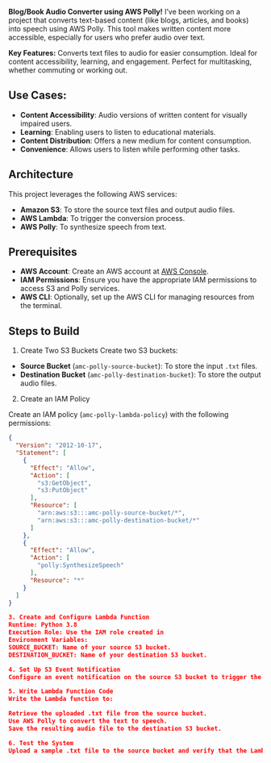 **Blog/Book Audio Converter using AWS Polly!**
I’ve been working on a project that converts text-based content (like blogs, articles, and books) into speech using AWS Polly. This tool makes written content more accessible, especially for users who prefer audio over text.

**Key Features:**
Converts text files to audio for easier consumption.
Ideal for content accessibility, learning, and engagement.
Perfect for multitasking, whether commuting or working out.

## Use Cases:
- **Content Accessibility**: Audio versions of written content for visually impaired users.
- **Learning**: Enabling users to listen to educational materials.
- **Content Distribution**: Offers a new medium for content consumption.
- **Convenience**: Allows users to listen while performing other tasks.

## Architecture

This project leverages the following AWS services:
- **Amazon S3**: To store the source text files and output audio files.
- **AWS Lambda**: To trigger the conversion process.
- **AWS Polly**: To synthesize speech from text.

## Prerequisites

- **AWS Account**: Create an AWS account at [AWS Console](https://aws.amazon.com/).
- **IAM Permissions**: Ensure you have the appropriate IAM permissions to access S3 and Polly services.
- **AWS CLI**: Optionally, set up the AWS CLI for managing resources from the terminal.

## Steps to Build

1. Create Two S3 Buckets
Create two S3 buckets:
- **Source Bucket** (`amc-polly-source-bucket`): To store the input `.txt` files.
- **Destination Bucket** (`amc-polly-destination-bucket`): To store the output audio files.

2. Create an IAM Policy

Create an IAM policy (`amc-polly-lambda-policy`) with the following permissions:

```json
{
  "Version": "2012-10-17",
  "Statement": [
    {
      "Effect": "Allow",
      "Action": [
        "s3:GetObject",
        "s3:PutObject"
      ],
      "Resource": [
        "arn:aws:s3:::amc-polly-source-bucket/*",
        "arn:aws:s3:::amc-polly-destination-bucket/*"
      ]
    },
    {
      "Effect": "Allow",
      "Action": [
        "polly:SynthesizeSpeech"
      ],
      "Resource": "*"
    }
  ]
}

3. Create and Configure Lambda Function
Runtime: Python 3.8
Execution Role: Use the IAM role created in
Environment Variables:
SOURCE_BUCKET: Name of your source S3 bucket.
DESTINATION_BUCKET: Name of your destination S3 bucket.

4. Set Up S3 Event Notification
Configure an event notification on the source S3 bucket to trigger the Lambda function when new .txt files are uploaded.

5. Write Lambda Function Code
Write the Lambda function to:

Retrieve the uploaded .txt file from the source bucket.
Use AWS Polly to convert the text to speech.
Save the resulting audio file to the destination S3 bucket.

6. Test the System
Upload a sample .txt file to the source bucket and verify that the Lambda function triggers correctly and stores the audio output in the destination bucket

